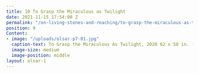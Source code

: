 ```yaml
---
title: 10 To Grasp the Miraculous as Twilight
date: 2021-11-15 17:54:00 Z
permalink: "/on-living-stones-and-reaching/to-grasp-the-miraculous-as-twilight"
position: 9
Content:
- image: "/uploads/olsar-p7-01.jpg"
  caption-text: To Grasp the Miraculous As Twilight, 2020 62 x 50 in. (156cm x 126cm)
  image-size: medium
  image-position: middle
layout: olsar-1
---
```



